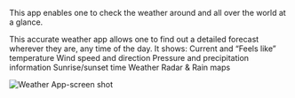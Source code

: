 This app enables one to check the weather around and all over the world at a glance. 

This accurate weather app allows one to find out a detailed forecast wherever they are, any time of the day.
It shows:
Current and “Feels like” temperature
Wind speed and direction
Pressure and precipitation information
Sunrise/sunset time
Weather Radar & Rain maps

![Weather App-screen shot](https://github.com/maogaja/Weather-App/assets/121969650/a4e98b6f-33ee-4b68-8782-aab4b1f5852f)
